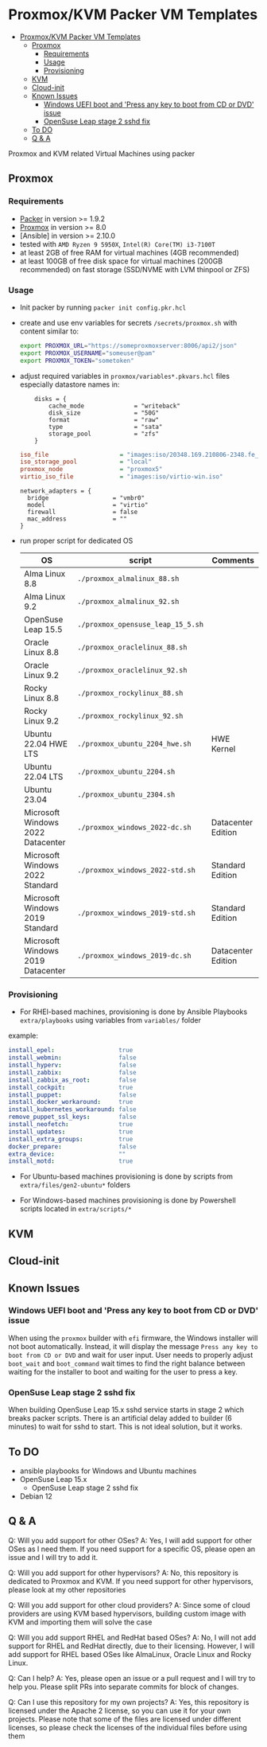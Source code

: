 
# Proxmox/KVM Packer VM Templates
<!-- TOC -->

- [Proxmox/KVM Packer VM Templates](#proxmoxkvm-packer-vm-templates)
  - [Proxmox](#proxmox)
    - [Requirements](#requirements)
    - [Usage](#usage)
    - [Provisioning](#provisioning)
  - [KVM](#kvm)
  - [Cloud-init](#cloud-init)
  - [Known Issues](#known-issues)
    - [Windows UEFI boot and 'Press any key to boot from CD or DVD' issue](#windows-uefi-boot-and-press-any-key-to-boot-from-cd-or-dvd-issue)
    - [OpenSuse Leap stage 2 sshd fix](#opensuse-leap-stage-2-sshd-fix)
  - [To DO](#to-do)
  - [Q & A](#q--a)

<!-- /TOC -->
Proxmox and KVM related Virtual Machines using packer

## Proxmox

### Requirements

- [Packer](https://www.packer.io/downloads) in version >= 1.9.2
- [Proxmox](https://www.proxmox.com/en/downloads) in version >= 8.0
- [Ansible] in version >= 2.10.0
- tested with `AMD Ryzen 9 5950X`, `Intel(R) Core(TM) i3-7100T`
- at least 2GB of free RAM for virtual machines (4GB recommended)
- at least 100GB of free disk space for virtual machines (200GB recommended) on fast storage (SSD/NVME with LVM thinpool or ZFS)

### Usage

- Init packer by running  `packer init config.pkr.hcl`

- create and use env variables for secrets `/secrets/proxmox.sh` with content similar to:

    ```bash
    export PROXMOX_URL="https://someproxmoxserver:8006/api2/json"
    export PROXMOX_USERNAME="someuser@pam"
    export PROXMOX_TOKEN="sometoken"
    ```

- adjust required variables in `proxmox/variables*.pkvars.hcl` files especially datastore names in:

  ```hcl
      disks = {
          cache_mode              = "writeback"
          disk_size               = "50G"
          format                  = "raw"
          type                    = "sata"
          storage_pool            = "zfs"
      }
  ```

  ```ini
  iso_file                    = "images:iso/20348.169.210806-2348.fe_release_svc_refresh_SERVER_EVAL_x64FRE_en-us.iso"
  iso_storage_pool            = "local"
  proxmox_node                = "proxmox5"
  virtio_iso_file             = "images:iso/virtio-win.iso"
  ```

  ```hcl
  network_adapters = {
    bridge                  = "vmbr0"
    model                   = "virtio"
    firewall                = false
    mac_address             = ""
  }

  ```

- run proper script for dedicated OS

  | OS | script | Comments|
  |----|--------|---------|
  | Alma Linux 8.8        | `./proxmox_almalinux_88.sh` | |
  | Alma Linux 9.2        | `./proxmox_almalinux_92.sh` | |
  | OpenSuse Leap 15.5    | `./proxmox_opensuse_leap_15_5.sh` | |
  | Oracle Linux 8.8      | `./proxmox_oraclelinux_88.sh` | |
  | Oracle Linux 9.2      | `./proxmox_oraclelinux_92.sh` | |
  | Rocky Linux 8.8       | `./proxmox_rockylinux_88.sh` | |
  | Rocky Linux 9.2       | `./proxmox_rockylinux_92.sh` | |
  | Ubuntu 22.04 HWE LTS  | `./proxmox_ubuntu_2204_hwe.sh` | HWE Kernel|
  | Ubuntu 22.04 LTS      | `./proxmox_ubuntu_2204.sh` | |
  | Ubuntu 23.04          | `./proxmox_ubuntu_2304.sh` | |
  | Microsoft Windows 2022 Datacenter   | `./proxmox_windows_2022-dc.sh` |Datacenter Edition |
  | Microsoft Windows 2022 Standard     | `./proxmox_windows_2022-std.sh` |Standard Edition |
  | Microsoft Windows 2019 Standard     | `./proxmox_windows_2019-std.sh` |Standard Edition |
  | Microsoft Windows 2019 Datacenter   | `./proxmox_windows_2019-dc.sh` |Datacenter Edition |

### Provisioning

- For RHEl-based machines, provisioning is done by Ansible Playbooks `extra/playbooks` using variables from `variables/` folder

example:

  ```yaml
  install_epel:                  true
  install_webmin:                false
  install_hyperv:                false
  install_zabbix:                false
  install_zabbix_as_root:        false
  install_cockpit:               true
  install_puppet:                false
  install_docker_workaround:     true
  install_kubernetes_workaround: false
  remove_puppet_ssl_keys:        false
  install_neofetch:              true
  install_updates:               true
  install_extra_groups:          true
  docker_prepare:                false
  extra_device:                  ""
  install_motd:                  true
  ```

- For Ubuntu-based machines provisioning is done by scripts from `extra/files/gen2-ubuntu*` folders

- For Windows-based machines provisioning is done by Powershell scripts located in `extra/scripts/*`

## KVM

## Cloud-init

## Known Issues

### Windows UEFI boot and 'Press any key to boot from CD or DVD' issue

When using the `proxmox` builder with `efi` firmware, the Windows installer will not boot automatically. Instead, it will display the message `Press any key to boot from CD or DVD` and wait for user input. User needs to properly adjust `boot_wait` and `boot_command` wait times to find the right balance between waiting for the installer to boot and waiting for the user to press a key.

### OpenSuse Leap stage 2 sshd fix

When building OpenSuse Leap 15.x sshd service starts in stage 2 which breaks packer scripts. There is an artificial delay added to builder (6 minutes) to wait for sshd to start. This is not ideal solution, but it works.

## To DO

- ansible playbooks for Windows and Ubuntu machines
- OpenSuse Leap 15.x
  - OpenSuse Leap stage 2 sshd fix
- Debian 12

## Q & A

Q: Will you add support for other OSes?
A: Yes, I will add support for other OSes as I need them. If you need support for a specific OS, please open an issue and I will try to add it.

Q: Will you add support for other hypervisors?
A: No, this repository is dedicated to Proxmox and KVM. If you need support for other hypervisors, please look at my other repositories

Q: Will you add support for other cloud providers?
A: Since some of cloud providers are using KVM based hypervisors, building custom image with KVM and importing them will solve the case

Q: Will you add support RHEL and RedHat based OSes?
A: No, I will not add support for RHEL and RedHat directly, due to their licensing. However, I will add support for RHEL based OSes like AlmaLinux, Oracle Linux and Rocky Linux.

Q: Can I help?
A: Yes, please open an issue or a pull request and I will try to help you. Please split PRs into separate commits for block of changes.

Q: Can I use this repository for my own projects?
A: Yes, this repository is licensed under the Apache 2 license, so you can use it for your own projects. Please note that some of the files are licensed under different licenses, so please check the licenses of the individual files before using them
